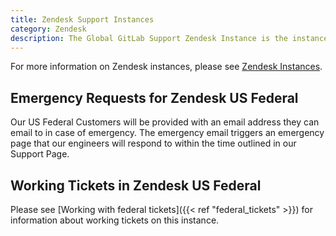 ```yaml
---
title: Zendesk Support Instances
category: Zendesk
description: The Global GitLab Support Zendesk Instance is the instance where we receive and work on most of our customers' tickets.
---
```


For more information on Zendesk instances, please see
[Zendesk Instances](https://handbook.gitlab.com/handbook/support/readiness/operations/docs/zendesk/).

## Emergency Requests for Zendesk US Federal

Our US Federal Customers will be provided with an email address they can email to in case of emergency. The emergency email triggers an emergency page that our engineers will respond to within the time outlined in our Support Page.

## Working Tickets in Zendesk US Federal

Please see [Working with federal tickets]({{< ref "federal_tickets" >}}) for information about working tickets on this instance.
